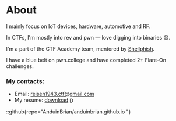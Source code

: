 # About
I mainly focus on IoT devices, hardware, automotive and RF.<br>

In CTFs, I'm mostly into rev and pwn — love digging into binaries 😄.

I'm a part of the CTF Academy team, mentored by [Shellphish](https://shellphish.net/).

I have a blue belt on pwn.college and have completed 2+ Flare-On challenges.

### My contacts:
- Email: reisen1943.ctf@gmail.com
- My resume: [download](https://example.com/resume.pdf) <img src="/favicon/download.png" alt="Download Icon" width="16" style="vertical-align:middle; display:inline; margin:0;">

::github{repo="AnduinBrian/anduinbrian.github.io "}
